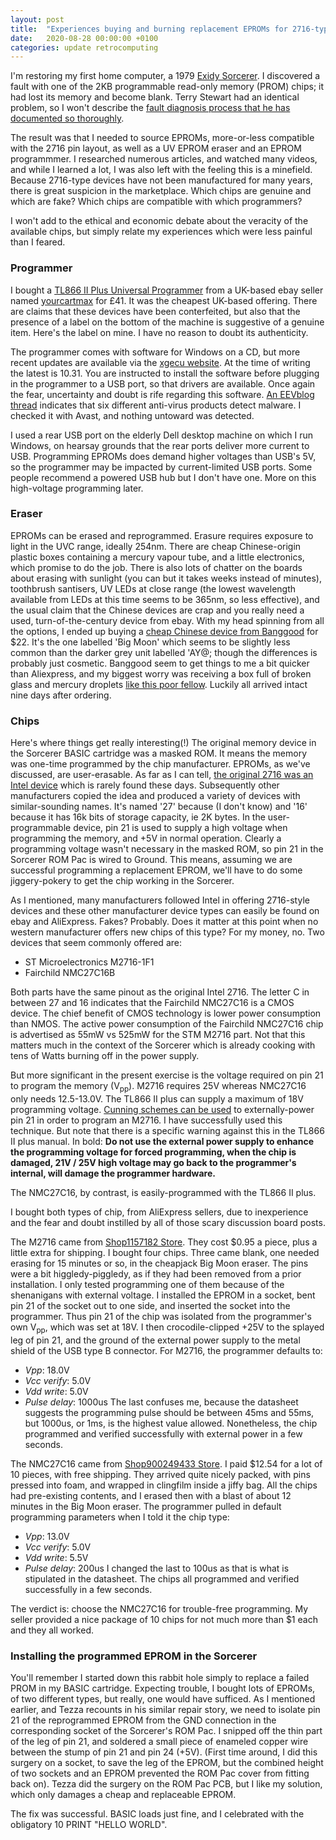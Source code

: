 ```yaml
---
layout: post
title:  "Experiences buying and burning replacement EPROMs for 2716-type devices"
date:   2020-08-28 00:00:00 +0100
categories: update retrocomputing 
---
```

I'm restoring my first home computer, a 1979 [Exidy Sorcerer](https://en.wikipedia.org/wiki/Exidy_Sorcerer). I discovered a fault with one of the 2KB programmable read-only memory (PROM) chips; it had lost its memory and become blank. Terry Stewart had an identical problem, so I won't describe the [fault diagnosis process that he has documented so thoroughly](https://www.classic-computers.org.nz/blog/2011-06-25-sorcerer-rom-pac-fix-part-1.htm).

The result was that I needed to source EPROMs, more-or-less compatible with the 2716 pin layout, as well as a UV EPROM eraser and an EPROM programmmer. I researched numerous articles, and watched many videos, and while I learned a lot, I was also left with the feeling this is a minefield. Because 2716-type devices have not been manufactured for many years, there is great suspicion in the marketplace. Which chips are genuine and which are fake? Which chips are compatible with which programmers?

I won't add to the ethical and economic debate about the veracity of the available chips, but simply relate my experiences which were less painful than I feared.

### Programmer
I bought a [TL866 II Plus Universal Programmer](http://xgecu.com/TL866_main.html) from a UK-based ebay seller named [yourcartmax](https://www.ebay.co.uk/usr/yourcartmax) for £41. It was the cheapest UK-based offering. There are claims that these devices have been conterfeited, but also that the presence of a label on the bottom of the machine is suggestive of a genuine item. Here's the label on mine. I have no reason to doubt its authenticity. 

The programmer comes with software for Windows on a CD, but more recent updates are available via the [xgecu website](http://xgecu.com/). At the time of writing the latest is 10.31. You are instructed to install the software before plugging in the programmer to a USB port, so that drivers are available. Once again the fear, uncertainty and doubt is rife regarding this software. [An EEVblog thread](https://www.eevblog.com/forum/beginners/tl866ii-plus-tl866acs-open-source-software-(oem-software-has-malware)/) indicates that six different anti-virus products detect malware. I checked it with Avast, and nothing untoward was detected.

I used a rear USB port on the elderly Dell desktop machine on which I run Windows, on hearsay grounds that the rear ports deliver more current to USB. Programming EPROMs does demand higher voltages than USB's 5V, so the programmer may be impacted by current-limited USB ports. Some people recommend a powered USB hub but I don't have one. More on this high-voltage programming later.

### Eraser
EPROMs can be erased and reprogrammed. Erasure requires exposure to light in the UVC range, ideally 254nm. There are cheap Chinese-origin plastic boxes containing a mercury vapour tube, and a little electronics, which promise to do the job. There is also lots of chatter on the boards about erasing with sunlight (you can but it takes weeks instead of minutes), toothbrush santisers, UV LEDs at close range (the lowest wavelength available from LEDs at this time seems to be 365nm, so less effective), and the usual claim that the Chinese devices are crap and you really need a used, turn-of-the-century device from ebay. With my head spinning from all the options, I ended up buying a [cheap Chinese device from Banggood](https://uk.banggood.com/NEW-High-Speed-Ultraviolet-Eraser-UV-EPROM-Eraser-Ultraviolet-Light-Erasable-Timer-p-1532425.html) for $22. It's the one labelled 'Big Moon' which seems to be slightly less common than the darker grey unit labelled 'AY@; though the differences is probably just cosmetic. Banggood seem to get things to me a bit quicker than Aliexpress, and my biggest worry was receiving a box full of broken glass and mercury droplets [like this poor fellow](https://www.youtube.com/watch?v=Zn3kWy_5kWU). Luckily all arrived intact nine days after ordering.

### Chips
Here's where things get really interesting(!) The original memory device in the Sorcerer BASIC cartridge was a masked ROM. It means the memory was one-time programmed by the chip manufacturer. EPROMs, as we've discussed, are user-erasable. As far as I can tell, [the original 2716 was an Intel device](http://www.sycelectronica.com.ar/semiconductores/2716.pdf) which is rarely found these days. Subsequently other manufacturers copied the idea and produced a variety of devices with similar-sounding names. It's named '27' because (I don't know) and '16' because it has 16k bits of storage capacity, ie 2K bytes. In the user-programmable device, pin 21 is used to supply a high voltage when programming the memory, and +5V in normal operation. Clearly a programming voltage wasn't necessary in the masked ROM, so pin 21 in the Sorcerer ROM Pac is wired to Ground. This means, assuming we are successful programming a replacement EPROM, we'll have to do some jiggery-pokery to get the chip working in the Sorcerer.

As I mentioned, many manufacturers followed Intel in offering 2716-style devices and these other manufacturer device types can easily be found on ebay and AliExpress. Fakes? Probably. Does it matter at this point when no western manufacturer offers new chips of this type? For my money, no. Two devices that seem commonly offered are:
- ST Microelectronics M2716-1F1
- Fairchild NMC27C16B

Both parts have the same pinout as the original Intel 2716. The letter C in between 27 and 16 indicates that the Fairchild NMC27C16 is a CMOS device. The chief benefit of CMOS technology is lower power consumption than NMOS. The active power consumption of the Fairchild NMC27C16 chip is advertised as 55mW vs 525mW for the STM M2716 part. Not that this matters much in the context of the Sorcerer which is already cooking with tens of Watts burning off in the power supply.

But more significant in the present exercise is the voltage required on pin 21 to program the memory (V<sub>pp</sub>). M2716 requires 25V whereas NMC27C16 only needs 12.5-13.0V. The TL866 II plus can supply a maximum of 18V programming voltage. [Cunning schemes can be used](https://www.youtube.com/watch?v=F9ADB7ImSwc) to externally-power pin 21 in order to program an M2716. I have successfully used this technique. But note that there is a specific warning against this in the TL866 II plus manual. In bold: **Do not use the external power supply to enhance the programming voltage for forced programming, when the chip is damaged, 21V / 25V high voltage may go back to the programmer's internal, will damage the programmer hardware.**

The NMC27C16, by contrast, is easily-programmed with the TL866 II plus.

I bought both types of chip, from AliExpress sellers, due to inexperience and the fear and doubt instilled by all of those scary discussion board posts.

The M2716 came from [Shop1157182 Store](https://www.aliexpress.com/store/1157182). They cost $0.95 a piece, plus a little extra for shipping. I bought four chips. Three came blank, one needed erasing for 15 minutes or so, in the cheapjack Big Moon eraser. The pins were a bit higgledy-piggledy, as if they had been removed from a prior installation. I only tested programming one of them because of the shenanigans with external voltage. I installed the EPROM in a socket, bent pin 21 of the socket out to one side, and inserted the socket into the programmer. Thus pin 21 of the chip was isolated from the programmer's own V<sub>pp</sub>, which was set at 18V. I then crocodile-clipped +25V to the splayed leg of pin 21, and the ground of the external power supply to the metal shield of the USB type B connector. For M2716, the programmer defaults to:
- *Vpp*: 18.0V
- *Vcc verify*: 5.0V
- *Vdd write*: 5.0V
- *Pulse delay*: 1000us
The last confuses me, because the datasheet suggests the programming pulse should be between 45ms and 55ms, but 1000us, or 1ms, is the highest value allowed. Nonetheless, the chip programmed and verified successfully with external power in a few seconds.

The NMC27C16 came from [Shop900249433 Store](https://www.aliexpress.com/item/4001292774346.html). I paid $12.54 for a lot of 10 pieces, with free shipping. They arrived quite nicely packed, with pins pressed into foam, and wrapped in clingfilm inside a jiffy bag. All the chips had pre-existing contents, and I erased then with a blast of about 12 minutes in the Big Moon eraser. The programmer pulled in default programming parameters when I told it the chip type:
- *Vpp*: 13.0V
- *Vcc verify*: 5.0V
- *Vdd write*: 5.5V
- *Pulse delay*: 200us
I changed the last to 100us as that is what is stipulated in the datasheet. The chips all programmed and verified successfully in a few seconds.

The verdict is: choose the NMC27C16 for trouble-free programming. My seller provided a nice package of 10 chips for not much more than $1 each and they all worked.

### Installing the programmed EPROM in the Sorcerer
You'll remember I started down this rabbit hole simply to replace a failed PROM in my BASIC cartridge. Expecting trouble, I bought lots of EPROMs, of two  different types, but really, one would have sufficed. As I mentioned earlier, and Tezza recounts in his similar repair story, we need to isolate pin 21 of the reprogrammed EPROM from the GND connection in the corresponding socket of the Sorcerer's ROM Pac. I snipped off the thin part of the leg of pin 21, and soldered a small piece of enameled copper wire between the stump of pin 21 and pin 24 (+5V). (First time around, I did this surgery on a socket, to save the leg of the EPROM, but the combined height of two sockets and an EPROM prevented the ROM Pac cover from fitting back on). Tezza did the surgery on the ROM Pac PCB, but I like my solution, which only damages a cheap and replaceable EPROM. 

The fix was successful. BASIC loads just fine, and I celebrated with the obligatory 10 PRINT "HELLO WORLD".
